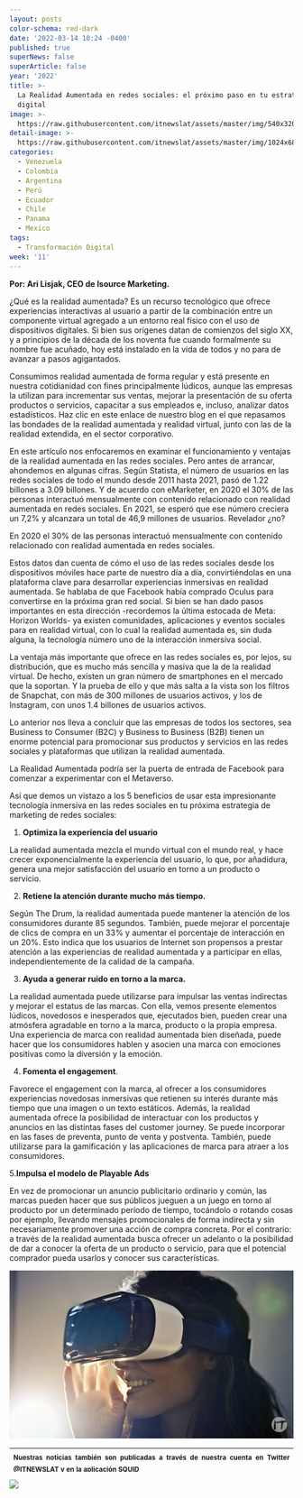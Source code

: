 ```yaml
---
layout: posts
color-schema: red-dark
date: '2022-03-14 10:24 -0400'
published: true
superNews: false
superArticle: false
year: '2022'
title: >-
  La Realidad Aumentada en redes sociales: el próximo paso en tu estrategia
  digital
image: >-
  https://raw.githubusercontent.com/itnewslat/assets/master/img/540x320/Juegos-realidad-aumentada-p.jpg
detail-image: >-
  https://raw.githubusercontent.com/itnewslat/assets/master/img/1024x680/Juegos-realidad-aumentada-g.jpg
categories:
  - Venezuela
  - Colombia
  - Argentina
  - Perú
  - Ecuador
  - Chile
  - Panama
  - Mexico
tags:
  - Transformación Digital
week: '11'
---
```

**Por: Ari Lisjak, CEO de Isource Marketing.**

¿Qué es la realidad aumentada? Es un recurso tecnológico que ofrece experiencias interactivas al usuario a partir de la combinación entre un componente virtual agregado a un entorno real físico con el uso de dispositivos digitales. Si bien sus orígenes datan de comienzos del siglo XX, y a principios de la década de los noventa fue cuando formalmente su nombre fue acuñado, hoy está instalado en la vida de todos y no para de avanzar a pasos agigantados. 

Consumimos realidad aumentada de forma regular y está presente en nuestra cotidianidad con fines principalmente lúdicos, aunque las empresas la utilizan para incrementar sus ventas, mejorar la presentación de su oferta productos o servicios, capacitar a sus empleados e, incluso, analizar datos estadísticos. Haz clic en este enlace de nuestro blog en el que repasamos las bondades de la realidad aumentada y realidad virtual, junto con las de la realidad extendida, en el sector corporativo.

En este artículo nos enfocaremos en examinar el funcionamiento y ventajas de la realidad aumentada en las redes sociales. Pero antes de arrancar, ahondemos en algunas cifras. Según Statista, el número de usuarios en las redes sociales de todo el mundo desde 2011 hasta 2021, pasó de 1.22 billones a 3.09 billones. Y de acuerdo con eMarketer, en 2020 el 30% de las personas interactuó mensualmente con contenido relacionado con realidad aumentada en redes sociales. En 2021, se esperó que ese número creciera un 7,2% y alcanzara un total de 46,9 millones de usuarios. Revelador ¿no?

En 2020 el 30% de las personas interactuó mensualmente con contenido relacionado con realidad aumentada en redes sociales.

Estos datos dan cuenta de cómo el uso de las redes sociales desde los dispositivos móviles hace parte de nuestro día a día, convirtiéndolas en una plataforma clave para desarrollar experiencias inmersivas en realidad aumentada. Se hablaba de que Facebook había comprado Oculus para convertirse en la próxima gran red social. Si bien se han dado pasos importantes en esta dirección -recordemos la última estocada de Meta: Horizon Worlds-  ya existen comunidades, aplicaciones y eventos sociales para en realidad virtual, con lo cual la realidad aumentada es, sin duda alguna, la tecnología número uno de la interacción inmersiva social. 

La ventaja más importante que ofrece en las redes sociales es, por lejos, su distribución, que es mucho más sencilla y masiva que la de la realidad virtual. De hecho, existen un gran número de smartphones en el mercado que la soportan. Y la prueba de ello y que más salta a la vista son los filtros de Snapchat, con más de 300 millones de usuarios activos, y los de Instagram, con unos 1.4 billones de usuarios activos. 

Lo anterior nos lleva a concluir que las empresas de todos los sectores, sea Business to Consumer (B2C) y Business to Business (B2B) tienen un enorme potencial para promocionar sus productos y servicios en las redes sociales y plataformas que utilizan la realidad aumentada. 

La Realidad Aumentada podría ser la puerta de entrada de Facebook para comenzar a experimentar con el Metaverso.

Así que demos un vistazo a los 5 beneficios de usar esta impresionante tecnología inmersiva en las redes sociales en tu próxima estrategia de marketing de redes sociales:

1. **Optimiza la experiencia del usuario**

La realidad aumentada mezcla el mundo virtual con el mundo real, y hace crecer exponencialmente la experiencia del usuario, lo que, por añadidura, genera una mejor satisfacción del usuario en torno a un producto o servicio.

2. **Retiene la atención durante mucho más tiempo.**

Según The Drum, la realidad aumentada puede mantener la atención de los consumidores durante 85 segundos. También, puede mejorar el porcentaje de clics de compra en un 33% y aumentar el porcentaje de interacción en un 20%. Esto indica que los usuarios de Internet son propensos a prestar atención a las experiencias de realidad aumentada y a participar en ellas, independientemente de la calidad de la campaña.

3. **Ayuda a generar ruido en torno a la marca.** 

La realidad aumentada puede utilizarse para impulsar las ventas indirectas y mejorar el estatus de las marcas. Con ella, vemos presente elementos lúdicos, novedosos e inesperados que, ejecutados bien, pueden crear una atmósfera agradable en torno a la marca, producto o la propia empresa. Una experiencia de marca con realidad aumentada bien diseñada, puede hacer que los consumidores hablen y asocien una marca con emociones positivas como la diversión y la emoción.

4. **Fomenta el engagement**.  

Favorece el engagement con la marca, al ofrecer a los consumidores experiencias novedosas inmersivas que retienen su interés durante más tiempo que una imagen o un texto estáticos. Además, la realidad aumentada ofrece la posibilidad de interactuar con los productos y anuncios en las distintas fases del customer journey. Se puede incorporar en las fases de preventa, punto de venta y postventa. También, puede utilizarse para la gamificación y las aplicaciones de marca para atraer a los consumidores.  

5.**Impulsa el modelo de Playable Ads**

En vez de promocionar un anuncio publicitario ordinario y común, las marcas pueden hacer que sus públicos jueguen a un juego en torno al producto por un determinado período de tiempo, tocándolo o rotando cosas por ejemplo, llevando mensajes promocionales de forma indirecta y sin necesariamente promover una acción de compra concreta. Por el contrario: a través de la realidad aumentada busca ofrecer un adelanto o la posibilidad de dar a conocer la oferta de un producto o servicio, para que el potencial comprador pueda usarlos y conocer sus características. 

![](https://raw.githubusercontent.com/itnewslat/assets/master/img/540x320/Juegos-realidad-aumentada-p.jpg)

<table style="height: 42px;" width="569">
<tbody>
<tr>
<td style="text-align: justify;"><sub><strong>Nuestras noticias también son publicadas a través de nuestra cuenta en Twitter <a href="https://twitter.com/itnewslat?lang=es">@ITNEWSLAT</a> y en la aplicación <a href="https://squidapp.co/en/">SQUID</a></strong></sub></td>
</tr>
</tbody>
</table>

<img src="https://tracker.metricool.com/c3po.jpg?hash=56f88a41e39ab42c063cc51676587a04"/>
